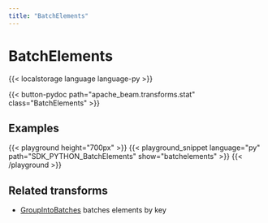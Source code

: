 ```yaml
---
title: "BatchElements"
---
```

<!--
Licensed under the Apache License, Version 2.0 (the "License");
you may not use this file except in compliance with the License.
You may obtain a copy of the License at

http://www.apache.org/licenses/LICENSE-2.0

Unless required by applicable law or agreed to in writing, software
distributed under the License is distributed on an "AS IS" BASIS,
WITHOUT WARRANTIES OR CONDITIONS OF ANY KIND, either express or implied.
See the License for the specific language governing permissions and
limitations under the License.
-->

# BatchElements

{{< localstorage language language-py >}}

{{< button-pydoc path="apache_beam.transforms.stat" class="BatchElements" >}}

## Examples

{{< playground height="700px" >}}
{{< playground_snippet language="py" path="SDK_PYTHON_BatchElements" show="batchelements" >}}
{{< /playground >}}

## Related transforms
* [GroupIntoBatches](/documentation/transforms/python/aggregation/groupintobatches) batches elements by key

